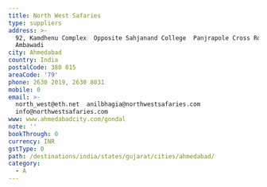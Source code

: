 ```yaml
---
title: North West Safaries
type: suppliers
address: >-
  92, Kamdhenu Complex  Opposite Sahjanand College  Panjrapole Cross Roads 
  Ambawadi
city: Ahmedabad
country: India
postalCode: 380 015
areaCode: '79'
phone: 2630 2019, 2630 8031
mobile: 0
email: >-
  north_west@eth.net  anilbhagia@northwestsafaries.com 
  info@northwestsafaries.com
www: www.ahmedabadcity.com/gondal
note: ''
bookThrough: 0
currency: INR
gstType: 0
path: /destinations/india/states/gujarat/cities/ahmedabad/
category:
  - A
---
```


